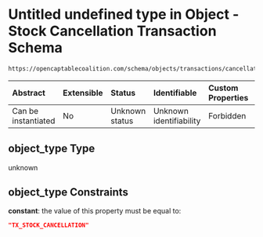 # Untitled undefined type in Object - Stock Cancellation Transaction Schema

```txt
https://opencaptablecoalition.com/schema/objects/transactions/cancellation/stock_cancellation#/properties/object_type
```



| Abstract            | Extensible | Status         | Identifiable            | Custom Properties | Additional Properties | Access Restrictions | Defined In                                                                                                                            |
| :------------------ | :--------- | :------------- | :---------------------- | :---------------- | :-------------------- | :------------------ | :------------------------------------------------------------------------------------------------------------------------------------ |
| Can be instantiated | No         | Unknown status | Unknown identifiability | Forbidden         | Allowed               | none                | [StockCancellation.schema.json*](../../schema/objects/transactions/cancellation/StockCancellation.schema.json "open original schema") |

## object_type Type

unknown

## object_type Constraints

**constant**: the value of this property must be equal to:

```json
"TX_STOCK_CANCELLATION"
```

